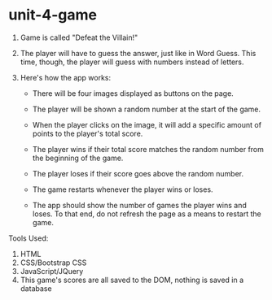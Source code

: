 # unit-4-game

1. Game is called "Defeat the Villain!"

2. The player will have to guess the answer, just like in Word Guess. This time, though, the player will guess with numbers instead of letters. 

3. Here's how the app works:

   * There will be four images displayed as buttons on the page.

   * The player will be shown a random number at the start of the game.

   * When the player clicks on the image, it will add a specific amount of points to the player's total score. 

   * The player wins if their total score matches the random number from the beginning of the game.

   * The player loses if their score goes above the random number.

   * The game restarts whenever the player wins or loses.

   * The app should show the number of games the player wins and loses. To that end, do not refresh the page as a means to restart the game.
 
 Tools Used:
 1. HTML
 2. CSS/Bootstrap CSS
 3. JavaScript/JQuery
 4. This game's scores are all saved to the DOM, nothing is saved in a database
